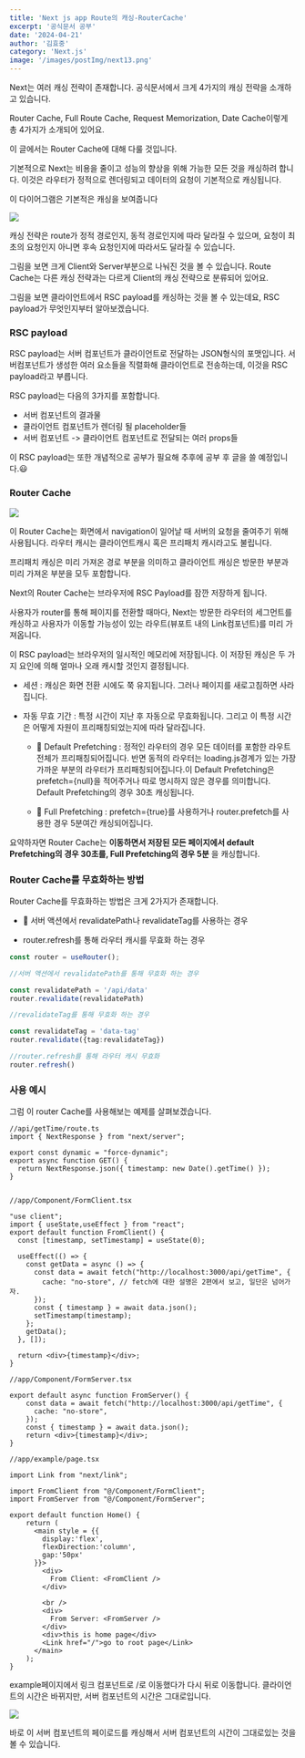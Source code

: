 ```yaml
---
title: 'Next js app Route의 캐싱-RouterCache'
excerpt: '공식문서 공부'
date: '2024-04-21'
author: '김효중'
category: 'Next.js'
image: '/images/postImg/next13.png'
---
```


Next는 여러 캐싱 전략이 존재합니다. 공식문서에서 크게 4가지의 캐싱 전략을 소개하고 있습니다.

Router Cache, Full Route Cache, Request Memorization, Date Cache이렇게 총 4가지가 소개되어 있어요.

이 글에서는 Router Cache에 대해 다룰 것입니다.

기본적으로 Next는 비용을 줄이고 성능의 향상을 위해 가능한 모든 것을 캐싱하려 합니다. 이것은 라우터가 정적으로 렌더링되고 데이터의 요청이 기본적으로 캐싱됩니다.

이 다이어그램은 기본적은 캐싱을 보여줍니다

![](https://nextjs.org/_next/image?url=%2Fdocs%2Fdark%2Fcaching-overview.png&w=1920&q=75)

캐싱 전략은 route가 정적 경로인지, 동적 경로인지에 따라 달라질 수 있으며, 요청이 최초의 요청인지 아니면 후속 요청인지에 따라서도 달라질 수 있습니다.

그림을 보면 크게 Client와 Server부분으로 나눠진 것을 볼 수 있습니다. Route Cache는 다른 캐싱 전략과는 다르게 Client의 캐싱 전략으로 분류되어 있어요.

그림을 보면 클라이언트에서 RSC payload를 캐싱하는 것을 볼 수 있는데요, RSC payload가 무엇인지부터 알아보겠습니다.

### RSC payload

RSC payload는 서버 컴포넌트가 클라이언트로 전달하는 JSON형식의 포맷입니다. 서버컴포넌트가 생성한 여러 요소들을 직렬화해 클라이언트로 전송하는데, 이것을 RSC payload라고 부릅니다.

RSC payload는 다음의 3가지를 포함합니다.

- 서버 컴포넌트의 결과물
- 클라이언트 컴포넌트가 렌더링 될 placeholder들
- 서버 컴포넌트 -> 클라이언트 컴포넌트로 전달되는 여러 props들

이 RSC payload는 또한 개념적으로 공부가 필요해 추후에 공부 후 글을 쓸 예정입니다.😃

### Router Cache

![](https://nextjs.org/_next/image?url=%2Fdocs%2Fdark%2Frouter-cache.png&w=1920&q=75)

이 Router Cache는 화면에서 navigation이 일어날 때 서버의 요청을 줄여주기 위해 사용됩니다. 라우터 캐시는 클라이언트캐시 혹은 프리패치 캐시라고도 불립니다.

프리패치 캐싱은 미리 가져온 경로 부분을 의미하고 클라이언트 캐싱은 방문한 부분과 미리 가져온 부분을 모두 포함합니다.

Next의 Router Cache는 브라우저에 RSC Payload를 잠깐 저장하게 됩니다.

사용자가 router를 통해 페이지를 전환할 때마다, Next는 방문한 라우터의 세그먼트를 캐싱하고 사용자가 이동할 가능성이 있는 라우트(뷰포트 내의 Link컴포넌트)를 미리 가져옵니다.

이 RSC payload는 브라우저의 일시적인 메모리에 저장됩니다. 이 저장된 캐싱은 두 가지 요인에 의해 얼마나 오래 캐시할 것인지 결정됩니다.

- 세션 : 캐싱은 화면 전환 시에도 쭉 유지됩니다. 그러나 페이지를 새로고침하면 사라집니다.

- 자동 무효 기간 : 특정 시간이 지난 후 자동으로 무효화됩니다. 그리고 이 특정 시간은 어떻게 자원이 프리패칭되었는지에 따라 달라집니다.
    - 💬 Default Prefetching : 정적인 라우터의 경우 모든 데이터를 포함한 라우트 전체가 프리패칭되어집니다. 반면 동적의 라우터는 loading.js경계가 있는 가장 가까운 부분의 라우터가 프리패칭되어집니다.이 Default Prefetching은 prefetch={null}을 적어주거나 따로 명시하지 않은 경우를 의미합니다.
    Default Prefetching의 경우 30초 캐싱됩니다.

    - 💬 Full Prefetching : prefetch={true}를 사용하거나 router.prefetch를 사용한 경우 5분여간 캐싱되어집니다.

요약하자면 Router Cache는 <b>이동하면서 저장된 모든 페이지에서 default Prefetching의 경우 30초를, Full Prefetching의 경우 5분</b>
을 캐싱합니다.

### Router Cache를 무효화하는 방법

Router Cache를 무효화하는 방법은 크게 2가지가 존재합니다.

- 💬 서버 액션에서 revalidatePath나 revalidateTag를 사용하는 경우

- router.refresh를 통해 라우터 캐시를 무효화 하는 경우

```ts
const router = useRouter();

//서버 액션에서 revalidatePath를 통해 무효화 하는 경우

const revalidatePath = '/api/data'
router.revalidate(revalidatePath)

//revalidateTag를 통해 무효화 하는 경우 

const revalidateTag = 'data-tag'
router.revalidate({tag:revalidateTag})

//router.refresh를 통해 라우터 캐시 무효화
router.refresh()
```

### 사용 예시

그럼 이 router Cache를 사용해보는 예제를 살펴보겠습니다.

```tsx
//api/getTime/route.ts
import { NextResponse } from "next/server";

export const dynamic = "force-dynamic"; 
export async function GET() {
  return NextResponse.json({ timestamp: new Date().getTime() });
}


//app/Component/FormClient.tsx

"use client";
import { useState,useEffect } from "react";
export default function FromClient() {
  const [timestamp, setTimestamp] = useState(0);

  useEffect(() => {
    const getData = async () => {
      const data = await fetch("http://localhost:3000/api/getTime", {
        cache: "no-store", // fetch에 대한 설명은 2편에서 보고, 일단은 넘어가자.
      });
      const { timestamp } = await data.json();
      setTimestamp(timestamp);
    };
    getData();
  }, []);

  return <div>{timestamp}</div>;
}

//app/Component/FormServer.tsx

export default async function FromServer() {
    const data = await fetch("http://localhost:3000/api/getTime", {
      cache: "no-store", 
    });
    const { timestamp } = await data.json();
    return <div>{timestamp}</div>;
}

//app/example/page.tsx

import Link from "next/link";

import FromClient from "@/Component/FormClient";
import FromServer from "@/Component/FormServer";

export default function Home() {
    return (
      <main style = {{
        display:'flex',
        flexDirection:'column',
        gap:'50px'
      }}>
        <div>
          From Client: <FromClient />
        </div>

        <br />
        <div>
          From Server: <FromServer />
        </div>
        <div>this is home page</div>
        <Link href="/">go to root page</Link>
      </main>
    );
}
```

example페이지에서 링크 컴포넌트로 /로 이동했다가 다시 뒤로 이동합니다. 클라이언트의 시간은 바뀌지만, 서버 컴포넌트의 시간은 그대로입니다.

![](/images/postImg/Next13_Example_FormServer.png)

바로 이 서버 컴포넌트의 페이로드를 캐싱해서 서버 컴포넌트의 시간이 그대로있는 것을 볼 수 있습니다.














